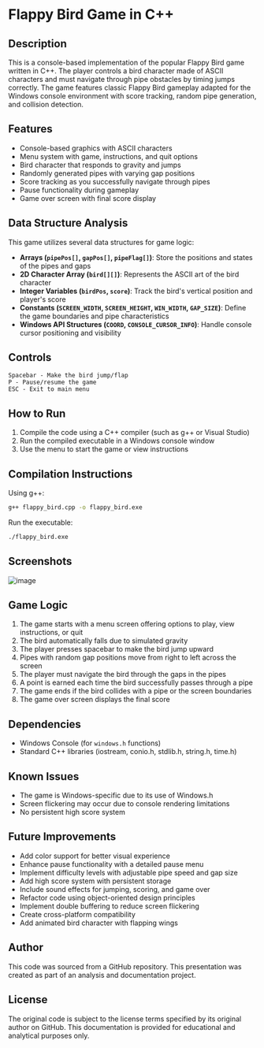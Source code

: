 # Flappy Bird Game in C++

## Description
This is a console-based implementation of the popular Flappy Bird game written in C++. The player controls a bird character made of ASCII characters and must navigate through pipe obstacles by timing jumps correctly. The game features classic Flappy Bird gameplay adapted for the Windows console environment with score tracking, random pipe generation, and collision detection.

## Features
- Console-based graphics with ASCII characters
- Menu system with game, instructions, and quit options
- Bird character that responds to gravity and jumps
- Randomly generated pipes with varying gap positions
- Score tracking as you successfully navigate through pipes
- Pause functionality during gameplay
- Game over screen with final score display

## Data Structure Analysis
This game utilizes several data structures for game logic:
- **Arrays (`pipePos[]`, `gapPos[]`, `pipeFlag[]`)**: Store the positions and states of the pipes and gaps
- **2D Character Array (`bird[][]`)**: Represents the ASCII art of the bird character
- **Integer Variables (`birdPos`, `score`)**: Track the bird's vertical position and player's score
- **Constants (`SCREEN_WIDTH`, `SCREEN_HEIGHT`, `WIN_WIDTH`, `GAP_SIZE`)**: Define the game boundaries and pipe characteristics
- **Windows API Structures (`COORD`, `CONSOLE_CURSOR_INFO`)**: Handle console cursor positioning and visibility

## Controls
```
Spacebar - Make the bird jump/flap
P - Pause/resume the game
ESC - Exit to main menu
```

## How to Run
1. Compile the code using a C++ compiler (such as g++ or Visual Studio)
2. Run the compiled executable in a Windows console window
3. Use the menu to start the game or view instructions

## Compilation Instructions
Using g++:
```sh
g++ flappy_bird.cpp -o flappy_bird.exe
```
Run the executable:
```sh
./flappy_bird.exe
```

## Screenshots
![image](https://github.com/user-attachments/assets/1d1bac8c-97e2-4ce2-9b55-7af5b6d60bf6)

## Game Logic
1. The game starts with a menu screen offering options to play, view instructions, or quit
2. The bird automatically falls due to simulated gravity
3. The player presses spacebar to make the bird jump upward
4. Pipes with random gap positions move from right to left across the screen
5. The player must navigate the bird through the gaps in the pipes
6. A point is earned each time the bird successfully passes through a pipe
7. The game ends if the bird collides with a pipe or the screen boundaries
8. The game over screen displays the final score

## Dependencies
- Windows Console (for `windows.h` functions)
- Standard C++ libraries (iostream, conio.h, stdlib.h, string.h, time.h)

## Known Issues
- The game is Windows-specific due to its use of Windows.h
- Screen flickering may occur due to console rendering limitations
- No persistent high score system

## Future Improvements
- Add color support for better visual experience
- Enhance pause functionality with a detailed pause menu
- Implement difficulty levels with adjustable pipe speed and gap size
- Add high score system with persistent storage
- Include sound effects for jumping, scoring, and game over
- Refactor code using object-oriented design principles
- Implement double buffering to reduce screen flickering
- Create cross-platform compatibility
- Add animated bird character with flapping wings

## Author
This code was sourced from a GitHub repository. This presentation was created as part of an analysis and documentation project.

## License
The original code is subject to the license terms specified by its original author on GitHub. This documentation is provided for educational and analytical purposes only.
